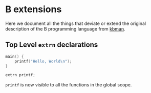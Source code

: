# B extensions

Here we document all the things that deviate or extend the original description of the B programming language from [kbman](https://www.nokia.com/bell-labs/about/dennis-m-ritchie/kbman.html).

## Top Level `extrn` declarations

```c
main() {
    printf("Hello, World\n");
}

extrn printf;
```

`printf` is now visible to all the functions in the global scope.

<!-- TODO: document the rest of the extensions and deviations -->

